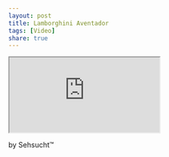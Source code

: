 ```yaml
---
layout: post
title: Lamborghini Aventador
tags: [Video]
share: true
---
```


<iframe src="http://player.vimeo.com/video/22884674"></iframe>

by Sehsucht™
